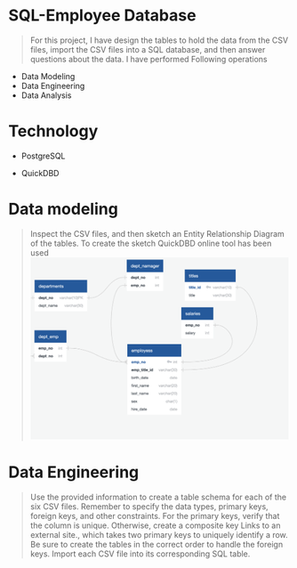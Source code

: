 # SQL-Employee Database
>For this project, I have design the tables to hold the data from the CSV files, import the CSV files into a SQL database, and then answer questions about the data. I have performed Following operations
- Data Modeling
- Data Engineering
- Data Analysis
# Technology
- PostgreSQL
* QuickDBD
# Data modeling
>Inspect the CSV files, and then sketch an Entity Relationship Diagram of the tables. To create the sketch QuickDBD online tool has been used
![](https://github.com/Urja1529/sql-challenge/blob/main/ER-Diagram.png)
# Data Engineering
>Use the provided information to create a table schema for each of the six CSV files.
>Remember to specify the data types, primary keys, foreign keys, and other constraints.
For the primary keys, verify that the column is unique. Otherwise, create a composite key Links to an external site., which takes two primary keys to uniquely identify a row.
Be sure to create the tables in the correct order to handle the foreign keys.
>Import each CSV file into its corresponding SQL table.


